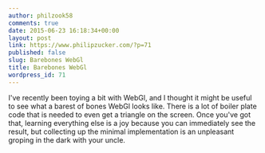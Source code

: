```yaml
---
author: philzook58
comments: true
date: 2015-06-23 16:18:34+00:00
layout: post
link: https://www.philipzucker.com/?p=71
published: false
slug: Barebones WebGl
title: Barebones WebGl
wordpress_id: 71
---
```


I've recently been toying a bit with WebGl, and I thought it might be useful to see what a barest of bones WebGl looks like. There is a lot of boiler plate code that is needed to even get a triangle on the screen. Once you've got that, learning everything else is a joy because you can immediately see the result, but collecting up the minimal implementation is an unpleasant groping in the dark with your uncle.
